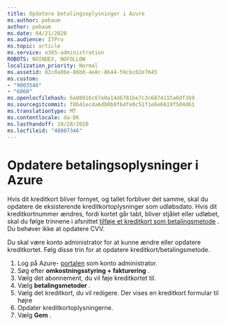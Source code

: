 ```yaml
---
title: Opdatere betalingsoplysninger i Azure
ms.author: pebaum
author: pebaum
ms.date: 04/21/2020
ms.audience: ITPro
ms.topic: article
ms.service: o365-administration
ROBOTS: NOINDEX, NOFOLLOW
localization_priority: Normal
ms.assetid: 82c0a06e-86b0-4e8c-8644-59cbc02e7645
ms.custom:
- "9003546"
- "6860"
ms.openlocfilehash: 6a08916c67e0a14d6781be7c3c6874115a0df3b9
ms.sourcegitcommit: f8b41ecda6db0b8f64fe0c51f1e8e6619f504d61
ms.translationtype: MT
ms.contentlocale: da-DK
ms.lasthandoff: 10/28/2020
ms.locfileid: "48807346"
---
```

# <a name="update-payment-details-in-azure"></a>Opdatere betalingsoplysninger i Azure

Hvis dit kreditkort bliver fornyet, og tallet forbliver det samme, skal du opdatere de eksisterende kreditkortoplysninger som udløbsdato. Hvis dit kreditkortnummer ændres, fordi kortet går tabt, bliver stjålet eller udløbet, skal du følge trinnene i afsnittet [tilføje et kreditkort som betalingsmetode](https://docs.microsoft.com/azure/cost-management-billing/manage/change-credit-card?WT.mc_id=Portal-Microsoft_Azure_Support#addcard) . Du behøver ikke at opdatere CVV.

Du skal være konto administrator for at kunne ændre eller opdatere kreditkortet. Følg disse trin for at opdatere kreditkort/betalingsmetode.

1. Log på Azure- [portalen](https://portal.azure.com/) som konto administrator.
2. Søg efter **omkostningsstyring + fakturering** .
3. Vælg det abonnement, du vil føje kreditkortet til.
4. Vælg **betalingsmetoder** .
5. Vælg det kreditkort, du vil redigere. Der vises en kreditkort formular til højre
6. Opdater kreditkortoplysningerne.
7. Vælg **Gem** .
